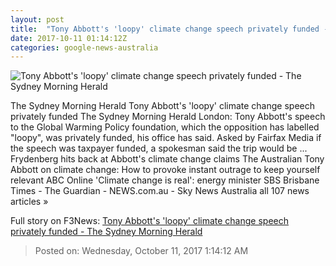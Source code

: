 ```yaml
---
layout: post
title:  "Tony Abbott's 'loopy' climate change speech privately funded - The Sydney Morning Herald"
date: 2017-10-11 01:14:12Z
categories: google-news-australia
---
```


![Tony Abbott's 'loopy' climate change speech privately funded - The Sydney Morning Herald](http://www.smh.com.au/content/dam/images/g/y/a/9/t/w/image.related.articleLeadwide.620x349.gyybi6.png/1507685019368.jpg)

The Sydney Morning Herald Tony Abbott's 'loopy' climate change speech privately funded The Sydney Morning Herald London: Tony Abbott's speech to the Global Warming Policy foundation, which the opposition has labelled "loopy", was privately funded, his office has said. Asked by Fairfax Media if the speech was taxpayer funded, a spokesman said the trip would be ... Frydenberg hits back at Abbott's climate change claims The Australian Tony Abbott on climate change: How to provoke instant outrage to keep yourself relevant ABC Online 'Climate change is real': energy minister SBS Brisbane Times - The Guardian - NEWS.com.au - Sky News Australia all 107 news articles »


Full story on F3News: [Tony Abbott's 'loopy' climate change speech privately funded - The Sydney Morning Herald](http://www.f3nws.com/n/kztNPH)

> Posted on: Wednesday, October 11, 2017 1:14:12 AM
